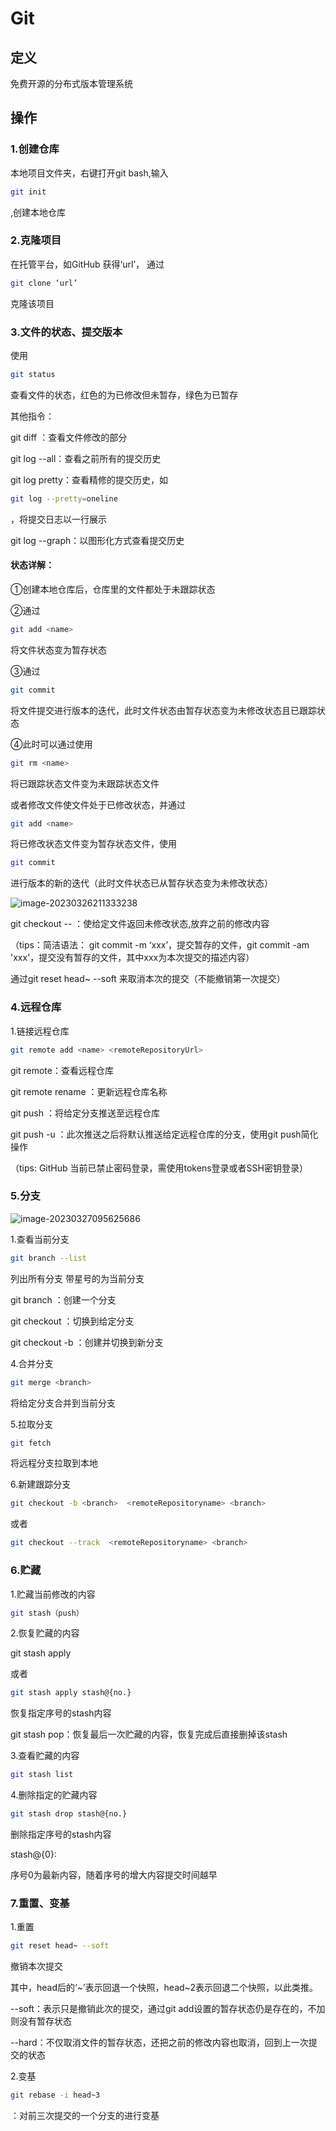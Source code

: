 # Git 

## 定义

免费开源的分布式版本管理系统

## 操作

### 1.创建仓库

本地项目文件夹，右键打开git bash,输入 

```bash
git init
```

 ,创建本地仓库

### 2.克隆项目

在托管平台，如GitHub 获得‘url’， 通过 

```bash
git clone ‘url’
```

克隆该项目

### 3.文件的状态、提交版本

使用

```bash
git status
```

查看文件的状态，红色的为已修改但未暂存，绿色为已暂存

其他指令：

git diff <name> ：查看文件修改的部分

git log --all：查看之前所有的提交历史

git log pretty：查看精修的提交历史，如 

```bash
git log --pretty=oneline
```

，将提交日志以一行展示

git log --graph：以图形化方式查看提交历史

#### 状态详解：

①创建本地仓库后，仓库里的文件都处于未跟踪状态

②通过

```bash
git add <name>
```

 将文件状态变为暂存状态

③通过

```bash
git commit 
```

将文件提交进行版本的迭代，此时文件状态由暂存状态变为未修改状态且已跟踪状态

④此时可以通过使用

```bash
git rm <name>
```

 将已跟踪状态文件变为未跟踪状态文件

或者修改文件使文件处于已修改状态，并通过

```bash
git add <name>
```

将已修改状态文件变为暂存状态文件，使用

```bash
git commit
```

进行版本的新的迭代（此时文件状态已从暂存状态变为未修改状态）

![image-20230326211333238](C:\Users\undercurrent\AppData\Roaming\Typora\typora-user-images\image-20230326211333238.png)

git checkout -- <name>：使给定文件返回未修改状态,放弃之前的修改内容

（tips：简洁语法： git commit -m ‘xxx’，提交暂存的文件，git commit -am 'xxx'，提交没有暂存的文件，其中xxx为本次提交的描述内容）

通过git reset head~ --soft 来取消本次的提交（不能撤销第一次提交）

### 4.远程仓库

1.链接远程仓库

```bash
git remote add <name> <remoteRepositoryUrl>
```

git remote：查看远程仓库

git remote rename <oldName> <newName>：更新远程仓库名称

git push <remoteRepositoryname> <branch>：将给定分支推送至远程仓库

git push -u <remoteRepositoryname> <branch>：此次推送之后将默认推送给定远程仓库的分支，使用git push简化操作

（tips: GitHub 当前已禁止密码登录，需使用tokens登录或者SSH密钥登录）

### 5.分支

![image-20230327095625686](C:\Users\undercurrent\AppData\Roaming\Typora\typora-user-images\image-20230327095625686.png)

1.查看当前分支

```bash
git branch --list
```

列出所有分支 带星号的为当前分支

git branch <branch>：创建一个分支

git checkout <branch>：切换到给定分支

git checkout -b <branch>：创建并切换到新分支

4.合并分支

```bash
git merge <branch>
```

将给定分支合并到当前分支

5.拉取分支

```bash
git fetch
```

 将远程分支拉取到本地

6.新建跟踪分支

```bash
git checkout -b <branch>  <remoteRepositoryname> <branch>
```

或者

```bash
git checkout --track  <remoteRepositoryname> <branch>
```



### 6.贮藏

1.贮藏当前修改的内容

```bash
git stash（push）
```

2.恢复贮藏的内容

git stash apply

或者

```bash
git stash apply stash@{no.} 
```

恢复指定序号的stash内容

git stash pop：恢复最后一次贮藏的内容，恢复完成后直接删掉该stash

3.查看贮藏的内容

```bash
git stash list
```

4.删除指定的贮藏内容

```bash
git stash drop stash@{no.}
```

删除指定序号的stash内容

stash@{0}:

序号0为最新内容，随着序号的增大内容提交时间越早

### 7.重置、变基

1.重置

```bash
git reset head~ --soft
```

撤销本次提交

其中，head后的‘~’表示回退一个快照，head~2表示回退二个快照，以此类推。

--soft：表示只是撤销此次的提交，通过git add设置的暂存状态仍是存在的，不加则没有暂存状态

--hard：不仅取消文件的暂存状态，还把之前的修改内容也取消，回到上一次提交的状态

2.变基

```bash
git rebase -i head~3
```

：对前三次提交的一个分支的进行变基
